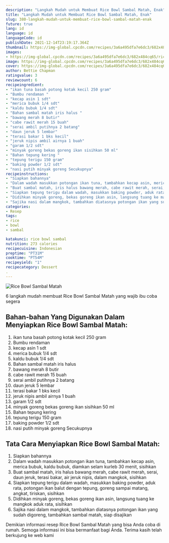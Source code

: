 ```yaml
---
description: "Langkah Mudah untuk Membuat Rice Bowl Sambal Matah, Enak"
title: "Langkah Mudah untuk Membuat Rice Bowl Sambal Matah, Enak"
slug: 380-langkah-mudah-untuk-membuat-rice-bowl-sambal-matah-enak
future: true
lang: id
language: id
languageCode: id
publishDate: 2021-12-14T23:19:17.364Z 
thumbnail: https://img-global.cpcdn.com/recipes/3a6a495dfa7e6dc3/682x484cq65/rice-bowl-sambal-matah-foto-resep-utama.png
images:
- https://img-global.cpcdn.com/recipes/3a6a495dfa7e6dc3/682x484cq65/rice-bowl-sambal-matah-foto-resep-utama.png
image: https://img-global.cpcdn.com/recipes/3a6a495dfa7e6dc3/682x484cq65/rice-bowl-sambal-matah-foto-resep-utama.png
cover: https://img-global.cpcdn.com/recipes/3a6a495dfa7e6dc3/682x484cq65/rice-bowl-sambal-matah-foto-resep-utama.png
author: Bettie Chapman
ratingvalue: 3
reviewcount: 6
recipeingredient:
- "ikan tuna basah potong kotak kecil 250 gram"
- "Bumbu rendaman "
- "kecap asin 1 sdt"
- "merica bubuk 1/4 sdt"
- "kaldu bubuk 1/4 sdt"
- "Bahan sambal matah iris halus "
- "bawang merah 8 butir"
- "cabe rawit merah 15 buah"
- "serai ambil putihnya 2 batang"
- "daun jeruk 5 lembar"
- "terasi bakar 1 bks kecil"
- "jeruk nipis ambil airnya 1 buah"
- "garam 1/2 sdt"
- "minyak goreng bekas goreng ikan sisihkan 50 ml"
- "Bahan tepung kering "
- "tepung terigu 150 gram"
- "baking powder 1/2 sdt"
- "nasi putih minyak goreng Secukupnya"
recipeinstructions:
- "Siapkan bahannya"
- "Dalam wadah masukkan potongan ikan tuna, tambahkan kecap asin, merica bubuk, kaldu bubuk, diamkan selam kurleb 30 menit, sisihkan"
- "Buat sambal matah, iris halus bawang merah, cabe rawit merah, serai, daun jeruk, terasi bakar, air jeruk nipis, dalam mangkok, sisihkan"
- "Siapkan tepung terigu dalam wadah, masukkan baking powder, aduk rata, potongan ikan balut dengan tepung, goreng sampai matang, angkat, tiriskan, sisihkan"
- "Didihkan minyak goreng, bekas goreng ikan asin, langsung tuang ke mangkok aduk rata, sisihkan"
- "Sajika nasi dalam mangkok, tambahkan diatasnya potongan ikan yang sudah digoreng, tambahkan sambal matah, siap disajikan"
categories:
- Resep
tags:
- rice
- bowl
- sambal

katakunci: rice bowl sambal 
nutrition: 273 calories
recipecuisine: Indonesian
preptime: "PT31M"
cooktime: "PT54M"
recipeyield: "1"
recipecategory: Dessert
. 
---
```



![Rice Bowl Sambal Matah](https://img-global.cpcdn.com/recipes/3a6a495dfa7e6dc3/682x484cq65/rice-bowl-sambal-matah-foto-resep-utama.png)

6 langkah mudah membuat  Rice Bowl Sambal Matah yang wajib ibu coba segera

<!--inarticleads1-->

## Bahan-bahan Yang Digunakan Dalam Menyiapkan Rice Bowl Sambal Matah:

1. ikan tuna basah potong kotak kecil 250 gram
1. Bumbu rendaman 
1. kecap asin 1 sdt
1. merica bubuk 1/4 sdt
1. kaldu bubuk 1/4 sdt
1. Bahan sambal matah iris halus 
1. bawang merah 8 butir
1. cabe rawit merah 15 buah
1. serai ambil putihnya 2 batang
1. daun jeruk 5 lembar
1. terasi bakar 1 bks kecil
1. jeruk nipis ambil airnya 1 buah
1. garam 1/2 sdt
1. minyak goreng bekas goreng ikan sisihkan 50 ml
1. Bahan tepung kering 
1. tepung terigu 150 gram
1. baking powder 1/2 sdt
1. nasi putih minyak goreng Secukupnya



<!--inarticleads2-->

## Tata Cara Menyiapkan Rice Bowl Sambal Matah:

1. Siapkan bahannya
1. Dalam wadah masukkan potongan ikan tuna, tambahkan kecap asin, merica bubuk, kaldu bubuk, diamkan selam kurleb 30 menit, sisihkan
1. Buat sambal matah, iris halus bawang merah, cabe rawit merah, serai, daun jeruk, terasi bakar, air jeruk nipis, dalam mangkok, sisihkan
1. Siapkan tepung terigu dalam wadah, masukkan baking powder, aduk rata, potongan ikan balut dengan tepung, goreng sampai matang, angkat, tiriskan, sisihkan
1. Didihkan minyak goreng, bekas goreng ikan asin, langsung tuang ke mangkok aduk rata, sisihkan
1. Sajika nasi dalam mangkok, tambahkan diatasnya potongan ikan yang sudah digoreng, tambahkan sambal matah, siap disajikan




Demikian informasi  resep Rice Bowl Sambal Matah   yang bisa Anda coba di rumah. Semoga informasi ini bisa bermanfaat bagi Anda. Terima kasih telah berkujung ke web kami
